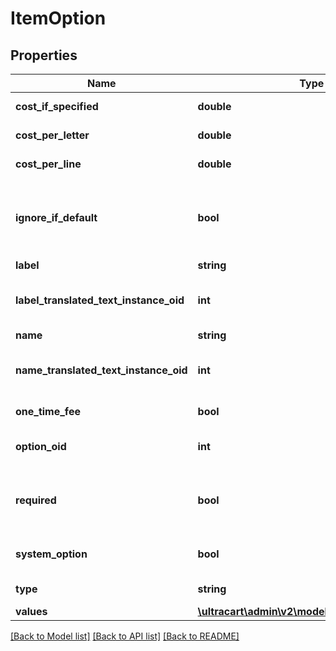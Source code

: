 # ItemOption

## Properties
Name | Type | Description | Notes
------------ | ------------- | ------------- | -------------
**cost_if_specified** | **double** | Cost if specified | [optional] 
**cost_per_letter** | **double** | Cost per letter | [optional] 
**cost_per_line** | **double** | Cost per line | [optional] 
**ignore_if_default** | **bool** | Ignore this option on the order if the default value is selected | [optional] 
**label** | **string** | Label | [optional] 
**label_translated_text_instance_oid** | **int** | Label translated text instance ID | [optional] 
**name** | **string** | Name | [optional] 
**name_translated_text_instance_oid** | **int** | Name translated text instance ID | [optional] 
**one_time_fee** | **bool** | One time fee | [optional] 
**option_oid** | **int** | Option object identifier | [optional] 
**required** | **bool** | True if the customer is required to specify an answer | [optional] 
**system_option** | **bool** | True if this is a system option | [optional] 
**type** | **string** | Type of option | [optional] 
**values** | [**\ultracart\admin\v2\models\ItemOptionValue[]**](ItemOptionValue.md) | Values | [optional] 

[[Back to Model list]](../README.md#documentation-for-models) [[Back to API list]](../README.md#documentation-for-api-endpoints) [[Back to README]](../README.md)



